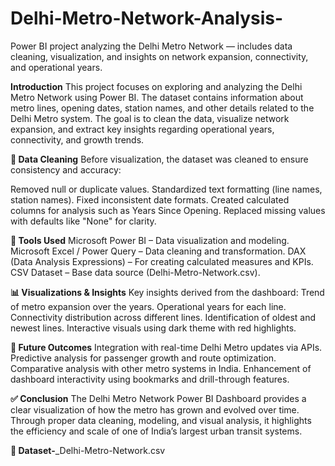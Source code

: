 # Delhi-Metro-Network-Analysis-
Power BI project analyzing the Delhi Metro Network — includes data cleaning, visualization, and insights on network expansion, connectivity, and operational years.

**Introduction**
This project focuses on exploring and analyzing the Delhi Metro Network using Power BI. The dataset contains information about metro lines, opening dates, station names, and other details related to the Delhi Metro system.
The goal is to clean the data, visualize network expansion, and extract key insights regarding operational years, connectivity, and growth trends.

**🧹 Data Cleaning**
Before visualization, the dataset was cleaned to ensure consistency and accuracy:

Removed null or duplicate values.
Standardized text formatting (line names, station names).
Fixed inconsistent date formats.
Created calculated columns for analysis such as Years Since Opening.
Replaced missing values with defaults like "None" for clarity.

**🧰 Tools Used**
Microsoft Power BI – Data visualization and modeling.
Microsoft Excel / Power Query – Data cleaning and transformation.
DAX (Data Analysis Expressions) – For creating calculated measures and KPIs.
CSV Dataset – Base data source (Delhi-Metro-Network.csv).

**📊 Visualizations & Insights**
Key insights derived from the dashboard:
Trend of metro expansion over the years.
Operational years for each line.
Connectivity distribution across different lines.
Identification of oldest and newest lines.
Interactive visuals using dark theme with red highlights.

**🔮 Future Outcomes**
Integration with real-time Delhi Metro updates via APIs.
Predictive analysis for passenger growth and route optimization.
Comparative analysis with other metro systems in India.
Enhancement of dashboard interactivity using bookmarks and drill-through features.

**✅ Conclusion**
The Delhi Metro Network Power BI Dashboard provides a clear visualization of how the metro has grown and evolved over time.
Through proper data cleaning, modeling, and visual analysis, it highlights the efficiency and scale of one of India’s largest urban transit systems.

**📂 Dataset-**_Delhi-Metro-Network.csv
